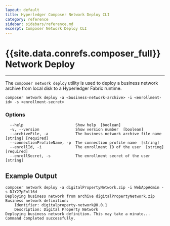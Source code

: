 ```yaml
---
layout: default
title: Hyperledger Composer Network Deploy CLI
category: reference
sidebar: sidebars/reference.md
excerpt: Composer Network Deploy CLI
---
```


# {{site.data.conrefs.composer_full}} Network Deploy

---

The `composer network deploy` utility is used to deploy a business network archive from local disk to a Hyperledger Fabric runtime.

```
composer network deploy -a <business-network-archive> -i <enrollment-id> -s <enrollment-secret>
```

### Options
```
  --help                       Show help  [boolean]
  -v, --version                Show version number  [boolean]
  --archiveFile, -a            The business network archive file name  [string] [required]
  --connectionProfileName, -p  The connection profile name  [string]
  --enrollId, -i               The enrollment ID of the user  [string] [required]
  --enrollSecret, -s           The enrollment secret of the user  [string]
```

## Example Output

```
composer network deploy -a digitalPropertyNetwork.zip -i WebAppAdmin -s DJY27pEnl16d
Deploying business network from archive digitalPropertyNetwork.zip
Business network definition:
	Identifier: digitalproperty-network@0.0.1
	Description: Digital Property Network
Deploying business network definition. This may take a minute...
Command completed successfully.
```
